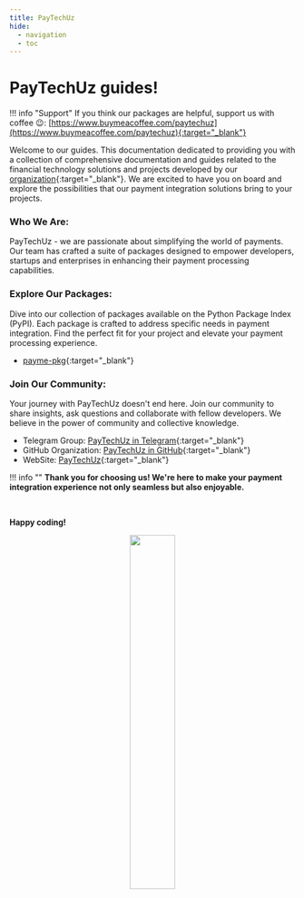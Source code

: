 ```yaml
---
title: PayTechUz
hide:
  - navigation
  - toc
---
```


<!-- Google tag (gtag.js) -->
<script async src="https://www.googletagmanager.com/gtag/js?id=G-9BRKYLP6BB"></script>
<script>
  window.dataLayer = window.dataLayer || [];
  function gtag(){dataLayer.push(arguments);}
  gtag('js', new Date());

  gtag('config', 'G-9BRKYLP6BB');
</script>

# **PayTechUz guides!**

!!! info "Support"
    If you think our packages are helpful, support us with coffee 😉: [https://www.buymeacoffee.com/paytechuz](https://www.buymeacoffee.com/paytechuz){:target="_blank"}


Welcome to our guides. This documentation dedicated to providing you with a collection of comprehensive documentation and guides related to the financial technology solutions and projects developed by our [organization](https://github.com/PayTechUz){:target="_blank"}. We are excited to have you on board and explore the possibilities that our payment integration solutions bring to your projects.

### **Who We Are:**
PayTechUz - we are passionate about simplifying the world of payments. Our team has crafted a suite of packages designed to empower developers, startups and enterprises in enhancing their payment processing capabilities.


### **Explore Our Packages:**
Dive into our collection of packages available on the Python Package Index (PyPI). Each package is crafted to address specific needs in payment integration. Find the perfect fit for your project and elevate your payment processing experience.

- [payme-pkg](https://github.com/PayTechUz/payme-pkg){:target="_blank"}


### **Join Our Community:**
Your journey with PayTechUz doesn't end here. Join our community to share insights, ask questions and collaborate with fellow developers. We believe in the power of community and collective knowledge.


- Telegram Group: [PayTechUz in Telegram](https://t.me/+7Gn-JZ99TfgwZDNi){:target="_blank"}
- GitHub Organization: [PayTechUz in GitHub](https://github.com/PayTechUz/){:target="_blank"}
- WebSite: [PayTechUz](https://pay-tech.uz){:target="_blank"}


!!! info ""
    **Thank you for choosing us! We're here to make your payment integration experience not only seamless but also enjoyable.**

<br>

**Happy coding!**

<p align="center">
    <img style="width: 40%;" src="https://i.postimg.cc/nzykWKNd/result.gif">
</p>
